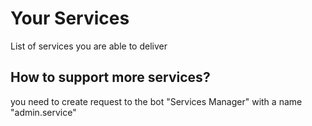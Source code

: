 # Your Services

List of services you are able to deliver

## How to support more services?

you need to create request to the bot "Services Manager" with a name "admin.service"